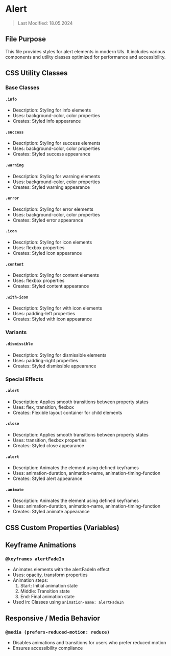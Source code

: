 # Alert
> Last Modified: 18.05.2024

## File Purpose

This file provides styles for alert elements in modern UIs. It includes various components and utility classes optimized for performance and accessibility.

## CSS Utility Classes

### Base Classes

#### `.info`
- Description: Styling for info elements
- Uses: background-color, color properties
- Creates: Styled info appearance

#### `.success`
- Description: Styling for success elements
- Uses: background-color, color properties
- Creates: Styled success appearance

#### `.warning`
- Description: Styling for warning elements
- Uses: background-color, color properties
- Creates: Styled warning appearance

#### `.error`
- Description: Styling for error elements
- Uses: background-color, color properties
- Creates: Styled error appearance

#### `.icon`
- Description: Styling for icon elements
- Uses: flexbox properties
- Creates: Styled icon appearance

#### `.content`
- Description: Styling for content elements
- Uses: flexbox properties
- Creates: Styled content appearance

#### `.with-icon`
- Description: Styling for with icon elements
- Uses: padding-left properties
- Creates: Styled with icon appearance

### Variants

#### `.dismissible`
- Description: Styling for dismissible elements
- Uses: padding-right properties
- Creates: Styled dismissible appearance

### Special Effects

#### `.alert`
- Description: Applies smooth transitions between property states
- Uses: flex, transition, flexbox
- Creates: Flexible layout container for child elements

#### `.close`
- Description: Applies smooth transitions between property states
- Uses: transition, flexbox properties
- Creates: Styled close appearance

#### `.alert`
- Description: Animates the element using defined keyframes
- Uses: animation-duration, animation-name, animation-timing-function
- Creates: Styled alert appearance

#### `.animate`
- Description: Animates the element using defined keyframes
- Uses: animation-duration, animation-name, animation-timing-function
- Creates: Styled animate appearance

## CSS Custom Properties (Variables)



## Keyframe Animations

### `@keyframes alertFadeIn`
- Animates elements with the alertFadeIn effect
- Uses: opacity, transform properties
- Animation steps:
  1. Start: Initial animation state
  2. Middle: Transition state
  3. End: Final animation state
- Used in: Classes using `animation-name: alertFadeIn`

## Responsive / Media Behavior

### `@media (prefers-reduced-motion: reduce)`
- Disables animations and transitions for users who prefer reduced motion
- Ensures accessibility compliance
